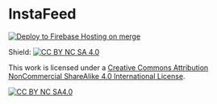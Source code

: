 # InstaFeed

[![Deploy to Firebase Hosting on merge](https://github.com/hpmartini/insta-feed/actions/workflows/firebase-hosting-merge.yml/badge.svg)](https://github.com/hpmartini/insta-feed/actions/workflows/firebase-hosting-merge.yml)

Shield: [![CC BY NC SA 4.0][cc-by-nc-sa-shield]][cc-by-nc-sa]

This work is licensed under a
[Creative Commons Attribution NonCommercial ShareAlike 4.0 International License][cc-by-nc-sa].

[![CC BY NC SA4.0][cc-by-nc-sa-image]][cc-by-nc-sa]

[cc-by-nc-sa]: http://creativecommons.org/licenses/by-nc-sa/4.0/
[cc-by-nc-sa-image]: https://i.creativecommons.org/l/by-nc-sa/4.0/88x31.png
[cc-by-nc-sa-shield]: https://img.shields.io/badge/License-CC%20BY%20NC%20SA%204.0-lightgrey.svg
